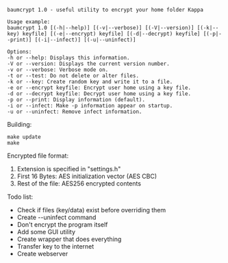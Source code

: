 ```
baumcrypt 1.0 - useful utility to encrypt your home folder Kappa

Usage example:
baumcrypt 1.0 [(-h|--help)] [(-v|--verbose)] [(-V|--version)] [(-k|--key) keyfile] [(-e|--encrypt) keyfile] [(-d|--decrypt) keyfile] [(-p|--print)] [(-i|--infect)] [(-u|--uninfect)]

Options:
-h or --help: Displays this information.
-V or --version: Displays the current version number.
-v or --verbose: Verbose mode on.
-t or --test: Do not delete or alter files.
-k or --key: Create random key and write it to a file.
-e or --encrypt keyfile: Encrypt user home using a key file.
-d or --decrypt keyfile: Decrypt user home using a key file.
-p or --print: Display information (default).
-i or --infect: Make -p information appear on startup.
-u or --uninfect: Remove infect information.
```

Building:

```
make update
make
```

Encrypted file format:

1. Extension is specified in "settings.h"
2. First 16 Bytes: AES initialization vector (AES CBC)
3. Rest of the file: AES256 encrypted contents

Todo list:

* Check if files (key/data) exist before overriding them
* Create --uninfect command
* Don't encrypt the program itself
* Add some GUI utility
* Create wrapper that does everything
* Transfer key to the internet
* Create webserver
